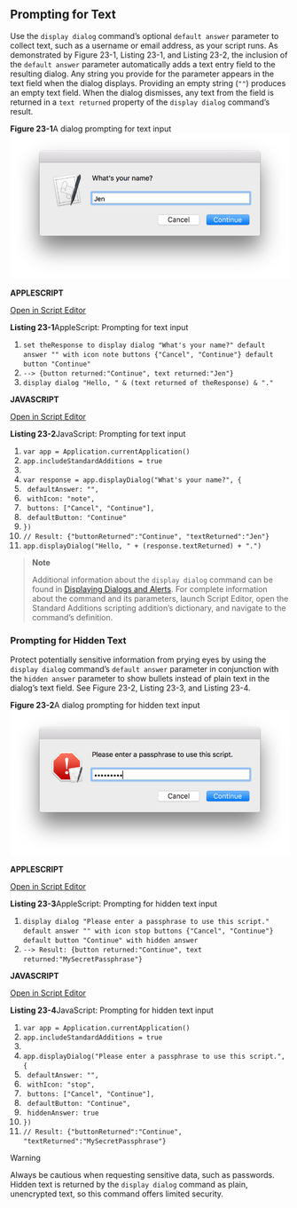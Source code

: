 <a id="//apple_ref/doc/uid/TP40016239-CH80"></a><a id="//apple_ref/doc/uid/TP40016239-CH80-SW1"></a>

## Prompting for Text

Use the `display dialog` command’s optional `default answer` parameter to collect text, such as a username or email address, as your script runs. As demonstrated by Figure 23-1, Listing 23-1, and Listing 23-2, the inclusion of the `default answer` parameter automatically adds a text entry field to the resulting dialog. Any string you provide for the parameter appears in the text field when the dialog displays. Providing an empty string (`""`) produces an empty text field. When the dialog dismisses, any text from the field is returned in a `text returned` property of the `display dialog` command’s result.

<a id="//apple_ref/doc/uid/TP40016239-CH80-SW3"></a>
**Figure 23-1**A dialog prompting for text input
![image: ../Art/dialog_promptfortext_2x.png](Art/dialog_promptfortext_2x.png)

**APPLESCRIPT**

[Open in Script Editor](applescript://com.apple.scripteditor?action=new&script=set%20theResponse%20to%20display%20dialog%20%22What%27s%20your%20name%3F%22%20default%20answer%20%22%22%20with%20icon%20note%20buttons%20%7B%22Cancel%22%2C%20%22Continue%22%7D%20default%20button%20%22Continue%22%0A--%3E%20%7Bbutton%20returned%3A%22Continue%22%2C%20text%20returned%3A%22Jen%22%7D%0Adisplay%20dialog%20%22Hello%2C%20%22%20%26%20%28text%20returned%20of%20theResponse%29%20%26%20%22.%22%0A)

<a id="//apple_ref/doc/uid/TP40016239-CH80-SW4"></a>
**Listing 23-1**AppleScript: Prompting for text input

1. `set theResponse to display dialog "What's your name?" default answer "" with icon note buttons {"Cancel", "Continue"} default button "Continue"`
2. `--> {button returned:"Continue", text returned:"Jen"}`
3. `display dialog "Hello, " & (text returned of theResponse) & "."`

**JAVASCRIPT**

[Open in Script Editor](applescript://com.apple.scripteditor?action=new&script=var%20app%20%3D%20Application.currentApplication%28%29%0Aapp.includeStandardAdditions%20%3D%20true%0A%0Avar%20response%20%3D%20app.displayDialog%28%22What%27s%20your%20name%3F%22%2C%20%7B%0A%20%20%20%20defaultAnswer%3A%20%22%22%2C%0A%20%20%20%20withIcon%3A%20%22note%22%2C%0A%20%20%20%20buttons%3A%20%5B%22Cancel%22%2C%20%22Continue%22%5D%2C%0A%20%20%20%20defaultButton%3A%20%22Continue%22%0A%7D%29%0A%2F%2F%20Result%3A%20%7B%22buttonReturned%22%3A%22Continue%22%2C%20%22textReturned%22%3A%22Jen%22%7D%0Aapp.displayDialog%28%22Hello%2C%20%22%20%2B%20%28response.textReturned%29%20%2B%20%22.%22%29)

<a id="//apple_ref/doc/uid/TP40016239-CH80-SW5"></a>
**Listing 23-2**JavaScript: Prompting for text input

1. `var app = Application.currentApplication()`
2. `app.includeStandardAdditions = true`
3. ` `
4. `var response = app.displayDialog("What's your name?", {`
5. ` defaultAnswer: "",`
6. ` withIcon: "note",`
7. ` buttons: ["Cancel", "Continue"],`
8. ` defaultButton: "Continue"`
9. `})`
10. `// Result: {"buttonReturned":"Continue", "textReturned":"Jen"}`
11. `app.displayDialog("Hello, " + (response.textReturned) + ".")`

> **Note**
>
>
> Additional information about the `display dialog` command can be found in [Displaying Dialogs and Alerts](DisplayDialogsandAlerts.md#//apple_ref/doc/uid/TP40016239-CH15-SW1). For complete information about the command and its parameters, launch Script Editor, open the Standard Additions scripting addition’s dictionary, and navigate to the command’s definition.

<a id="//apple_ref/doc/uid/TP40016239-CH80-SW9"></a>

### Prompting for Hidden Text

Protect potentially sensitive information from prying eyes by using the `display dialog` command’s `default answer` parameter in conjunction with the `hidden answer` parameter to show bullets instead of plain text in the dialog’s text field. See Figure 23-2, Listing 23-3, and Listing 23-4.

<a id="//apple_ref/doc/uid/TP40016239-CH80-SW6"></a>
**Figure 23-2**A dialog prompting for hidden text input
![image: ../Art/dialog_promptforhiddentext_2x.png](Art/dialog_promptforhiddentext_2x.png)

**APPLESCRIPT**

[Open in Script Editor](applescript://com.apple.scripteditor?action=new&script=display%20dialog%20%22Please%20enter%20a%20passphrase%20to%20use%20this%20script.%22%20default%20answer%20%22%22%20with%20icon%20stop%20buttons%20%7B%22Cancel%22%2C%20%22Continue%22%7D%20default%20button%20%22Continue%22%20with%20hidden%20answer%0A)

<a id="//apple_ref/doc/uid/TP40016239-CH80-SW7"></a>
**Listing 23-3**AppleScript: Prompting for hidden text input

1. `display dialog "Please enter a passphrase to use this script." default answer "" with icon stop buttons {"Cancel", "Continue"} default button "Continue" with hidden answer`
2. `--> Result: {button returned:"Continue", text returned:"MySecretPassphrase"}`

**JAVASCRIPT**

[Open in Script Editor](applescript://com.apple.scripteditor?action=new&script=var%20app%20%3D%20Application.currentApplication%28%29%0Aapp.includeStandardAdditions%20%3D%20true%0A%0Aapp.displayDialog%28%22Please%20enter%20a%20passphrase%20to%20use%20this%20script.%22%2C%20%7B%0A%20%20%20%20defaultAnswer%3A%20%22%22%2C%0A%20%20%20%20withIcon%3A%20%22stop%22%2C%0A%20%20%20%20buttons%3A%20%5B%22Cancel%22%2C%20%22Continue%22%5D%2C%0A%20%20%20%20defaultButton%3A%20%22Continue%22%2C%0A%20%20%20%20hiddenAnswer%3A%20true%0A%7D%29)

<a id="//apple_ref/doc/uid/TP40016239-CH80-SW8"></a>
**Listing 23-4**JavaScript: Prompting for hidden text input

1. `var app = Application.currentApplication()`
2. `app.includeStandardAdditions = true`
3. ` `
4. `app.displayDialog("Please enter a passphrase to use this script.", {`
5. ` defaultAnswer: "",`
6. ` withIcon: "stop",`
7. ` buttons: ["Cancel", "Continue"],`
8. ` defaultButton: "Continue",`
9. ` hiddenAnswer: true`
10. `})`
11. `// Result: {"buttonReturned":"Continue", "textReturned":"MySecretPassphrase"}`

<a id="//apple_ref/doc/uid/TP40016239-CH80-DontLinkElementID_8"></a>


Warning

Always be cautious when requesting sensitive data, such as passwords. Hidden text is returned by the `display dialog` command as plain, unencrypted text, so this command offers limited security.
